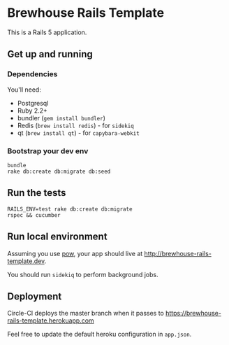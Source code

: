 # Brewhouse Rails Template

This is a Rails 5 application.

## Get up and running

### Dependencies

You'll need:

- Postgresql
- Ruby 2.2+
- bundler (`gem install bundler`)
- Redis (`brew install redis`) - for `sidekiq`
- qt (`brew install qt`) - for `capybara-webkit`

### Bootstrap your dev env

```
bundle
rake db:create db:migrate db:seed
```

## Run the tests

```
RAILS_ENV=test rake db:create db:migrate
rspec && cucumber
```

## Run local environment

Assuming you use [pow](http://pow.cx), your app should live at
http://brewhouse-rails-template.dev.

You should run `sidekiq` to perform background jobs.

## Deployment

Circle-CI deploys the master branch when it passes to https://brewhouse-rails-template.herokuapp.com

Feel free to update the default heroku configuration in `app.json`.

